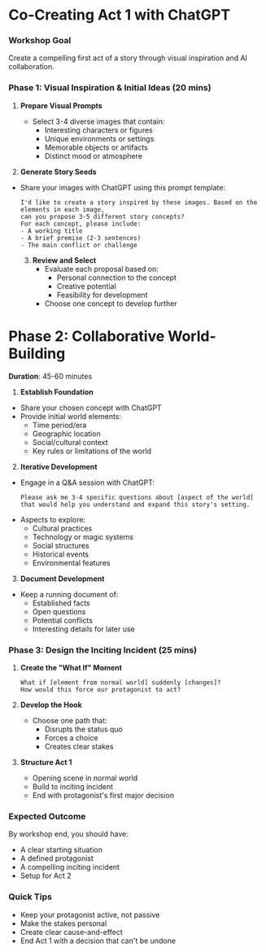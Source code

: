 # Co-Creating Act 1 with ChatGPT

### Workshop Goal
Create a compelling first act of a story through visual inspiration and AI collaboration.

### Phase 1: Visual Inspiration & Initial Ideas (20 mins)
1. **Prepare Visual Prompts**
   - Select 3-4 diverse images that contain:
     - Interesting characters or figures
     - Unique environments or settings
     - Memorable objects or artifacts
     - Distinct mood or atmosphere

2. **Generate Story Seeds**
- Share your images with ChatGPT using this prompt template:
  ```
  I'd like to create a story inspired by these images. Based on the elements in each image,
  can you propose 3-5 different story concepts?
  For each concept, please include:
  - A working title
  - A brief premise (2-3 sentences)
  - The main conflict or challenge
  ```

  3. **Review and Select**
     - Evaluate each proposal based on:
       - Personal connection to the concept
       - Creative potential
       - Feasibility for development
     - Choose one concept to develop further

# Phase 2: Collaborative World-Building
**Duration**: 45-60 minutes

1. **Establish Foundation**
  - Share your chosen concept with ChatGPT
  - Provide initial world elements:
    - Time period/era
    - Geographic location
    - Social/cultural context
    - Key rules or limitations of the world

2. **Iterative Development**
  - Engage in a Q&A session with ChatGPT:
    ```
    Please ask me 3-4 specific questions about [aspect of the world] 
    that would help you understand and expand this story's setting.
    ```
  - Aspects to explore:
    - Cultural practices
    - Technology or magic systems
    - Social structures
    - Historical events
    - Environmental features

3. **Document Development**
  - Keep a running document of:
    - Established facts
    - Open questions
    - Potential conflicts
    - Interesting details for later use

### Phase 3: Design the Inciting Incident (25 mins)
1. **Create the "What If" Moment**
   ```
   What if [element from normal world] suddenly [changes]?
   How would this force our protagonist to act?
   ```

2. **Develop the Hook**
   - Choose one path that:
     - Disrupts the status quo
     - Forces a choice
     - Creates clear stakes

3. **Structure Act 1**
   - Opening scene in normal world
   - Build to inciting incident
   - End with protagonist's first major decision

### Expected Outcome
By workshop end, you should have:
- A clear starting situation
- A defined protagonist
- A compelling inciting incident
- Setup for Act 2

### Quick Tips
- Keep your protagonist active, not passive
- Make the stakes personal
- Create clear cause-and-effect
- End Act 1 with a decision that can't be undone
